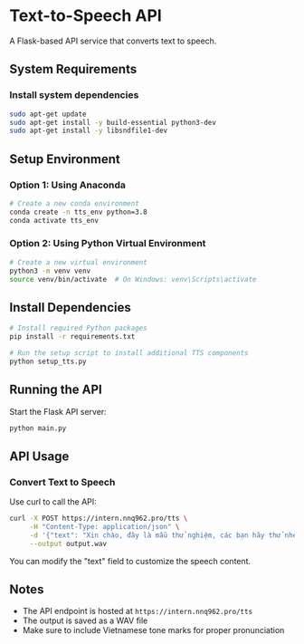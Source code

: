 # Text-to-Speech API

A Flask-based API service that converts text to speech.

## System Requirements

### Install system dependencies

```bash
sudo apt-get update
sudo apt-get install -y build-essential python3-dev
sudo apt-get install -y libsndfile1-dev
```

## Setup Environment

### Option 1: Using Anaconda

```bash
# Create a new conda environment
conda create -n tts_env python=3.8
conda activate tts_env
```

### Option 2: Using Python Virtual Environment

```bash
# Create a new virtual environment
python3 -m venv venv
source venv/bin/activate  # On Windows: venv\Scripts\activate
```

## Install Dependencies

```bash
# Install required Python packages
pip install -r requirements.txt

# Run the setup script to install additional TTS components
python setup_tts.py
```

## Running the API

Start the Flask API server:

```bash
python main.py
```

## API Usage

### Convert Text to Speech

Use curl to call the API:

```bash
curl -X POST https://intern.nnq962.pro/tts \
     -H "Content-Type: application/json" \
     -d '{"text": "Xin chào, đây là mẫu thử nghiệm, các bạn hãy thử nhé hihi"}' \
     --output output.wav
```

You can modify the "text" field to customize the speech content.

## Notes

- The API endpoint is hosted at `https://intern.nnq962.pro/tts`
- The output is saved as a WAV file
- Make sure to include Vietnamese tone marks for proper pronunciation